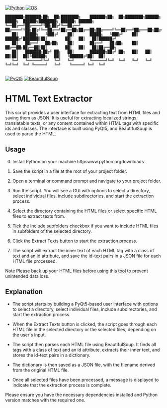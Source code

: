 [![Python](https://img.shields.io/badge/Python-3.8-blue.svg)](https://www.python.org)
[![OS](https://img.shields.io/badge/OS-Windows%20%7C%20MacOS%20%7C%20Linux-informational.svg)](https://www.python.org)



```
████████╗███████╗██╗  ██╗████████╗    ███████╗██╗  ██╗████████╗██████╗  █████╗  ██████╗████████╗ ██████╗ ██████╗ 
╚══██╔══╝██╔════╝╚██╗██╔╝╚══██╔══╝    ██╔════╝╚██╗██╔╝╚══██╔══╝██╔══██╗██╔══██╗██╔════╝╚══██╔══╝██╔═══██╗██╔══██╗
   ██║   █████╗   ╚███╔╝    ██║       █████╗   ╚███╔╝    ██║   ██████╔╝███████║██║        ██║   ██║   ██║██████╔╝
   ██║   ██╔══╝   ██╔██╗    ██║       ██╔══╝   ██╔██╗    ██║   ██╔══██╗██╔══██║██║        ██║   ██║   ██║██╔══██╗
   ██║   ███████╗██╔╝ ██╗   ██║       ███████╗██╔╝ ██╗   ██║   ██║  ██║██║  ██║╚██████╗   ██║   ╚██████╔╝██║  ██║
   ╚═╝   ╚══════╝╚═╝  ╚═╝   ╚═╝       ╚══════╝╚═╝  ╚═╝   ╚═╝   ╚═╝  ╚═╝╚═╝  ╚═╝ ╚═════╝   ╚═╝    ╚═════╝ ╚═╝  ╚═╝
                                                                                                                 
```
[![PyQt5](https://img.shields.io/badge/PyQt5-5.15.2-blue.svg)](https://pypi.org/project/PyQt5)
[![BeautifulSoup](https://img.shields.io/badge/BeautifulSoup-4.9.3-blue.svg)](https://pypi.org/project/beautifulsoup4)

# HTML Text Extractor

This script provides a user interface for extracting text from HTML files and saving them as JSON. It is useful for extracting localized strings, translatable texts, or any content contained within HTML tags with specific ids and classes. The interface is built using PyQt5, and BeautifulSoup is used to parse the HTML.

## Usage

0. Install Python on your machine httpswww.python.orgdownloads

1. Save the script in a file at the root of your project folder.

2. Open a terminal or command prompt and navigate to your project folder.

3. Run the script. You will see a GUI with options to select a directory, select individual files, include subdirectories, and start the extraction process.

4. Select the directory containing the HTML files or select specific HTML files to extract texts from.

5. Tick the Include subfolders checkbox if you want to include HTML files in subfolders of the selected directory.

6. Click the Extract Texts button to start the extraction process. 

7. The script will extract the inner text of each HTML tag with a class of text and an id attribute, and save the id-text pairs in a JSON file for each HTML file processed.

Note Please back up your HTML files before using this tool to prevent unintended data loss.

## Explanation

- The script starts by building a PyQt5-based user interface with options to select a directory, select individual files, include subdirectories, and start the extraction process.

- When the Extract Texts button is clicked, the script goes through each HTML file in the selected directory or the selected files, depending on the user's input.

- The script then parses each HTML file using BeautifulSoup. It finds all tags with a class of text and an id attribute, extracts their inner text, and stores the id-text pairs in a dictionary.

- The dictionary is then saved as a JSON file, with the filename derived from the original HTML file.

- Once all selected files have been processed, a message is displayed to indicate that the extraction process is complete.

Please ensure you have the necessary dependencies installed and Python version matches with the required one.
